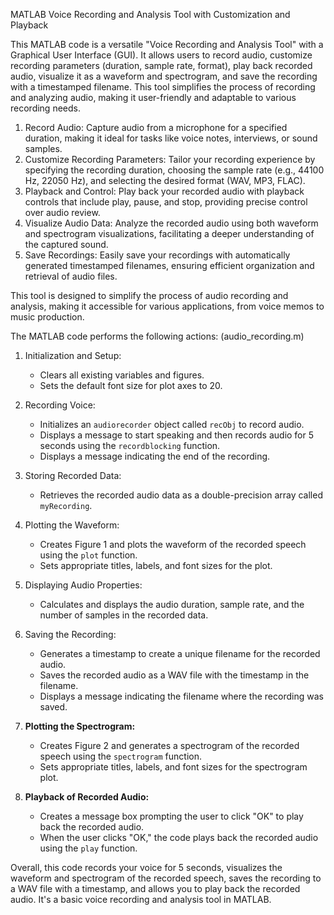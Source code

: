 MATLAB Voice Recording and Analysis Tool with Customization and Playback

This MATLAB code is a versatile "Voice Recording and Analysis Tool" with a Graphical User Interface (GUI). It allows users to record audio, customize recording parameters (duration, sample rate, format), play back recorded audio, visualize it as a waveform and spectrogram, and save the recording with a timestamped filename. This tool simplifies the process of recording and analyzing audio, making it user-friendly and adaptable to various recording needs.

1. Record Audio: Capture audio from a microphone for a specified duration, making it ideal for tasks like voice notes, interviews, or sound samples.
2. Customize Recording Parameters: Tailor your recording experience by specifying the recording duration, choosing the sample rate (e.g., 44100 Hz, 22050 Hz), and selecting the desired format (WAV, MP3, FLAC).
3. Playback and Control: Play back your recorded audio with playback controls that include play, pause, and stop, providing precise control over audio review.
4. Visualize Audio Data: Analyze the recorded audio using both waveform and spectrogram visualizations, facilitating a deeper understanding of the captured sound.
5. Save Recordings: Easily save your recordings with automatically generated timestamped filenames, ensuring efficient organization and retrieval of audio files.

This tool is designed to simplify the process of audio recording and analysis, making it accessible for various applications, from voice memos to music production.

The MATLAB code performs the following actions: (audio_recording.m)
1. Initialization and Setup:
   - Clears all existing variables and figures.
   - Sets the default font size for plot axes to 20.

2. Recording Voice:
   - Initializes an `audiorecorder` object called `recObj` to record audio.
   - Displays a message to start speaking and then records audio for 5 seconds using the `recordblocking` function.
   - Displays a message indicating the end of the recording.

3. Storing Recorded Data:
   - Retrieves the recorded audio data as a double-precision array called `myRecording`.

4. Plotting the Waveform:
   - Creates Figure 1 and plots the waveform of the recorded speech using the `plot` function.
   - Sets appropriate titles, labels, and font sizes for the plot.

5. Displaying Audio Properties:
   - Calculates and displays the audio duration, sample rate, and the number of samples in the recorded data.

6. Saving the Recording:
   - Generates a timestamp to create a unique filename for the recorded audio.
   - Saves the recorded audio as a WAV file with the timestamp in the filename.
   - Displays a message indicating the filename where the recording was saved.

7. **Plotting the Spectrogram:**
   - Creates Figure 2 and generates a spectrogram of the recorded speech using the `spectrogram` function.
   - Sets appropriate titles, labels, and font sizes for the spectrogram plot.

8. **Playback of Recorded Audio:**
   - Creates a message box prompting the user to click "OK" to play back the recorded audio.
   - When the user clicks "OK," the code plays back the recorded audio using the `play` function.

Overall, this code records your voice for 5 seconds, visualizes the waveform and spectrogram of the recorded speech, saves the recording to a WAV file with a timestamp, and allows you to play back the recorded audio. It's a basic voice recording and analysis tool in MATLAB.
